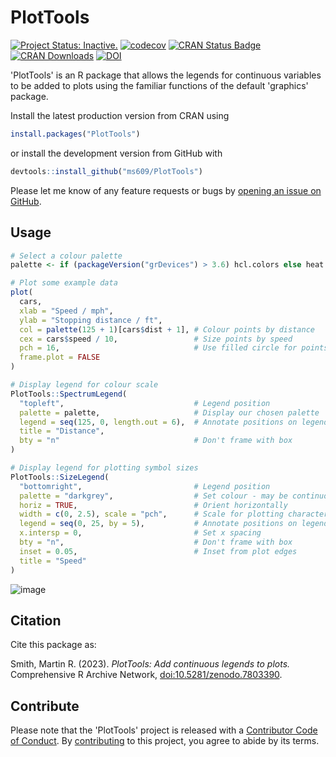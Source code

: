 # PlotTools

[![Project Status: Inactive.](https://www.repostatus.org/badges/latest/inactive.svg)](https://www.repostatus.org/#project-statuses)
[![codecov](https://codecov.io/gh/ms609/PlotTools/branch/master/graph/badge.svg)](https://app.codecov.io/gh/ms609/PlotTools)
[![CRAN Status Badge](https://www.r-pkg.org/badges/version/PlotTools)](https://cran.r-project.org/package=PlotTools)
[![CRAN Downloads](https://cranlogs.r-pkg.org/badges/PlotTools)](https://cran.r-project.org/package=PlotTools)
[![DOI](https://zenodo.org/badge/DOI/10.5281/zenodo.7803390.svg)](https://doi.org/10.5281/zenodo.7803390)


'PlotTools' is an R package that allows the legends for continuous variables
to be added to plots using the familiar functions of the default 'graphics'
package.

Install the latest production version from CRAN using

```r
install.packages("PlotTools")
```

or install the development version from GitHub with

```r
devtools::install_github("ms609/PlotTools")
```

Please let me know of any feature requests or bugs by [opening an 
issue on GitHub](https://github.com/ms609/PlotTools/issues/).

## Usage

```r
# Select a colour palette
palette <- if (packageVersion("grDevices") > 3.6) hcl.colors else heat.colors

# Plot some example data
plot(
  cars,
  xlab = "Speed / mph",
  ylab = "Stopping distance / ft",
  col = palette(125 + 1)[cars$dist + 1], # Colour points by distance
  cex = cars$speed / 10,                 # Size points by speed
  pch = 16,                              # Use filled circle for points
  frame.plot = FALSE
)

# Display legend for colour scale
PlotTools::SpectrumLegend(
  "topleft",                             # Legend position
  palette = palette,                     # Display our chosen palette
  legend = seq(125, 0, length.out = 6),  # Annotate positions on legend
  title = "Distance",
  bty = "n"                              # Don't frame with box
)

# Display legend for plotting symbol sizes
PlotTools::SizeLegend(
  "bottomright",                         # Legend position
  palette = "darkgrey",                  # Set colour - may be continuous
  horiz = TRUE,                          # Orient horizontally
  width = c(0, 2.5), scale = "pch",      # Scale for plotting character
  legend = seq(0, 25, by = 5),           # Annotate positions on legend
  x.intersp = 0,                         # Set x spacing
  bty = "n",                             # Don't frame with box
  inset = 0.05,                          # Inset from plot edges
  title = "Speed"
)
```

![image](https://user-images.githubusercontent.com/1695515/232433317-85412267-8c01-41f9-96be-bfc71533d59b.png)

## Citation

Cite this package as:

Smith, Martin R. (2023). _PlotTools: Add continuous legends to plots._
Comprehensive R Archive Network, 
[doi:10.5281/zenodo.7803390](https://dx.doi.org/10.5281/zenodo.7803390).


## Contribute

Please note that the 'PlotTools' project is released with a
[Contributor Code of Conduct](https://ms609.github.io/packages/CODE_OF_CONDUCT.html).
By [contributing](https://ms609.github.io/packages/CONTRIBUTING.html) to this project, you agree to abide by its terms.
